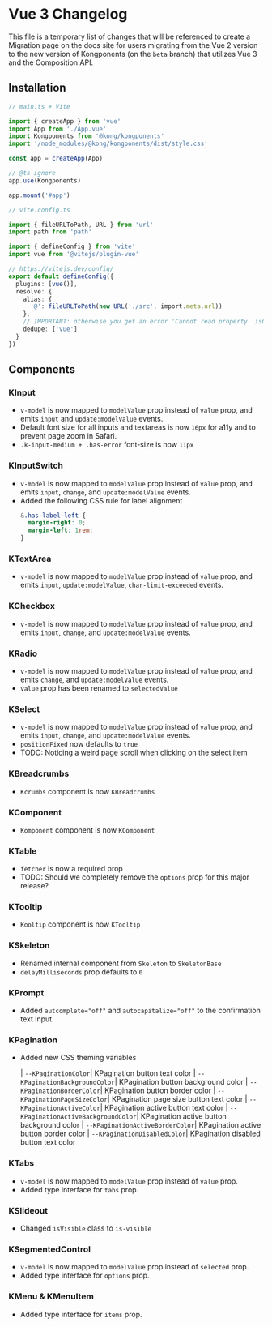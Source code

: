 # Vue 3 Changelog

This file is a temporary list of changes that will be referenced to create a Migration page on the docs site for users migrating from the Vue 2 version to the new version of Kongponents (on the `beta` branch) that utilizes Vue 3 and the Composition API.

## Installation

```ts
// main.ts + Vite

import { createApp } from 'vue'
import App from './App.vue'
import Kongponents from '@kong/kongponents'
import '/node_modules/@kong/kongponents/dist/style.css'

const app = createApp(App)

// @ts-ignore
app.use(Kongponents)

app.mount('#app')
```

```ts
// vite.config.ts

import { fileURLToPath, URL } from 'url'
import path from 'path'

import { defineConfig } from 'vite'
import vue from '@vitejs/plugin-vue'

// https://vitejs.dev/config/
export default defineConfig({
  plugins: [vue()],
  resolve: {
    alias: {
      '@': fileURLToPath(new URL('./src', import.meta.url))
    },
    // IMPORTANT: otherwise you get an error 'Cannot read property 'isCE' of null': https://github.com/vuejs/core/issues/4344#issuecomment-1053636961
    dedupe: ['vue']
  }
})

```

## Components

### KInput

- `v-model` is now mapped to `modelValue` prop instead of `value` prop, and emits `input` and `update:modelValue` events.
- Default font size for all inputs and textareas is now `16px` for a11y and to prevent page zoom in Safari.
- `.k-input-medium + .has-error` font-size is now `11px`

### KInputSwitch

- `v-model` is now mapped to `modelValue` prop instead of `value` prop, and emits `input`, `change`, and `update:modelValue` events.
- Added the following CSS rule for label alignment
    ```scss
    &.has-label-left {
      margin-right: 0;
      margin-left: 1rem;
    }
    ```

### KTextArea

- `v-model` is now mapped to `modelValue` prop instead of `value` prop, and emits `input`, `update:modelValue`, `char-limit-exceeded` events.

### KCheckbox

- `v-model` is now mapped to `modelValue` prop instead of `value` prop, and emits `input`, `change`, and `update:modelValue` events.

### KRadio

- `v-model` is now mapped to `modelValue` prop instead of `value` prop, and emits `change`, and `update:modelValue` events.
- `value` prop has been renamed to `selectedValue`

### KSelect

- `v-model` is now mapped to `modelValue` prop instead of `value` prop, and emits `input`, `change`, and `update:modelValue` events.
- `positionFixed` now defaults to `true`
- TODO: Noticing a weird page scroll when clicking on the select item

### KBreadcrumbs

- `Kcrumbs` component is now `KBreadcrumbs`

### KComponent

- `Komponent` component is now `KComponent`

### KTable

- `fetcher` is now a required prop
- TODO: Should we completely remove the `options` prop for this major release?

### KTooltip

- `Kooltip` component is now `KTooltip`

### KSkeleton
- Renamed internal component from `Skeleton` to `SkeletonBase`
- `delayMilliseconds` prop defaults to `0`

### KPrompt

- Added `autcomplete="off"` and `autocapitalize="off"` to the confirmation text input.

### KPagination

- Added new CSS theming variables

    | `--KPaginationColor`| KPagination button text color
    | `--KPaginationBackgroundColor`| KPagination button background color
    | `--KPaginationBorderColor`| KPagination button border color
    | `--KPaginationPageSizeColor`| KPagination page size button text color
    | `--KPaginationActiveColor`| KPagination active button text color
    | `--KPaginationActiveBackgroundColor`| KPagination active button background color
    | `--KPaginationActiveBorderColor`| KPagination active button border color
    | `--KPaginationDisabledColor`| KPagination disabled button text color
### KTabs

- `v-model` is now mapped to `modelValue` prop instead of `value` prop.
- Added type interface for `tabs` prop.

### KSlideout

- Changed `isVisible` class to `is-visible`

### KSegmentedControl

- `v-model` is now mapped to `modelValue` prop instead of `selected` prop.
- Added type interface for `options` prop.

### KMenu & KMenuItem

- Added type interface for `items` prop.
